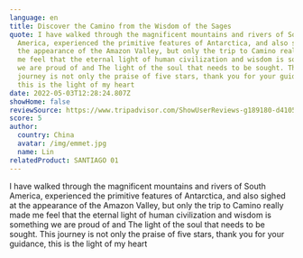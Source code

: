 ```yaml
---
language: en
title: Discover the Camino from the Wisdom of the Sages
quote: I have walked through the magnificent mountains and rivers of South
  America, experienced the primitive features of Antarctica, and also sighed at
  the appearance of the Amazon Valley, but only the trip to Camino really made
  me feel that the eternal light of human civilization and wisdom is something
  we are proud of and The light of the soul that needs to be sought. This
  journey is not only the praise of five stars, thank you for your guidance,
  this is the light of my heart
date: 2022-05-03T12:28:24.807Z
showHome: false
reviewSource: https://www.tripadvisor.com/ShowUserReviews-g189180-d4105907-r840074548-Top_Bike_Tours_Portugal-Porto_Porto_District_Northern_Portugal.html
score: 5
author:
  country: China
  avatar: /img/emmet.jpg
  name: Lin
relatedProduct: SANTIAGO 01
---
```

I have walked through the magnificent mountains and rivers of South America, experienced the primitive features of Antarctica, and also sighed at the appearance of the Amazon Valley, but only the trip to Camino really made me feel that the eternal light of human civilization and wisdom is something we are proud of and The light of the soul that needs to be sought. This journey is not only the praise of five stars, thank you for your guidance, this is the light of my heart
